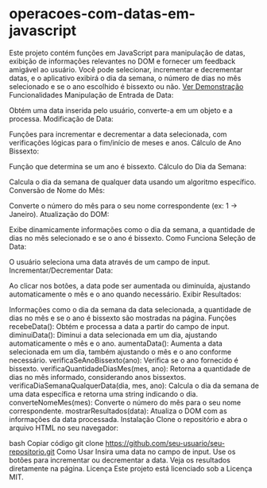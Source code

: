 # operacoes-com-datas-em-javascript

Este projeto contém funções em JavaScript para manipulação de datas, exibição de informações relevantes no DOM e fornecer um feedback amigável ao usuário. Você pode selecionar, incrementar e decrementar datas, e o aplicativo exibirá o dia da semana, o número de dias no mês selecionado e se o ano escolhido é bissexto ou não.
[Ver Demonstração](https://brunomoraesdigital.github.io/operacoes-com-datas-em-javascript/)
Funcionalidades
Manipulação de Entrada de Data:

Obtém uma data inserida pelo usuário, converte-a em um objeto e a processa.
Modificação de Data:

Funções para incrementar e decrementar a data selecionada, com verificações lógicas para o fim/início de meses e anos.
Cálculo de Ano Bissexto:

Função que determina se um ano é bissexto.
Cálculo do Dia da Semana:

Calcula o dia da semana de qualquer data usando um algoritmo específico.
Conversão de Nome do Mês:

Converte o número do mês para o seu nome correspondente (ex: 1 → Janeiro).
Atualização do DOM:

Exibe dinamicamente informações como o dia da semana, a quantidade de dias no mês selecionado e se o ano é bissexto.
Como Funciona
Seleção de Data:

O usuário seleciona uma data através de um campo de input.
Incrementar/Decrementar Data:

Ao clicar nos botões, a data pode ser aumentada ou diminuída, ajustando automaticamente o mês e o ano quando necessário.
Exibir Resultados:

Informações como o dia da semana da data selecionada, a quantidade de dias no mês e se o ano é bissexto são mostradas na página.
Funções
recebeData(): Obtém e processa a data a partir do campo de input.
diminuiData(): Diminui a data selecionada em um dia, ajustando automaticamente o mês e o ano.
aumentaData(): Aumenta a data selecionada em um dia, também ajustando o mês e o ano conforme necessário.
verificaSeAnoBissexto(ano): Verifica se o ano fornecido é bissexto.
verificaQuantidadeDiasMes(mes, ano): Retorna a quantidade de dias no mês informado, considerando anos bissextos.
verificaDiaSemanaQualquerData(dia, mes, ano): Calcula o dia da semana de uma data específica e retorna uma string indicando o dia.
converteNomeMes(mes): Converte o número do mês para o seu nome correspondente.
mostrarResultados(data): Atualiza o DOM com as informações da data processada.
Instalação
Clone o repositório e abra o arquivo HTML no seu navegador:

bash
Copiar código
git clone https://github.com/seu-usuario/seu-repositorio.git
Como Usar
Insira uma data no campo de input.
Use os botões para incrementar ou decrementar a data.
Veja os resultados diretamente na página.
Licença
Este projeto está licenciado sob a Licença MIT.
